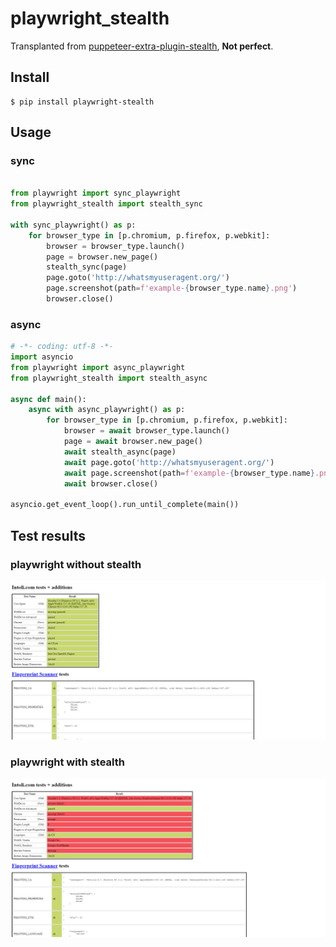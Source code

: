 # playwright_stealth

Transplanted from [puppeteer-extra-plugin-stealth](https://github.com/berstend/puppeteer-extra/tree/master/packages/puppeteer-extra-plugin-stealth), **Not perfect**.

## Install

```
$ pip install playwright-stealth
```

## Usage
### sync
```python

from playwright import sync_playwright
from playwright_stealth import stealth_sync

with sync_playwright() as p:
    for browser_type in [p.chromium, p.firefox, p.webkit]:
        browser = browser_type.launch()
        page = browser.new_page()
        stealth_sync(page)
        page.goto('http://whatsmyuseragent.org/')
        page.screenshot(path=f'example-{browser_type.name}.png')
        browser.close()

```
### async
```python
# -*- coding: utf-8 -*-
import asyncio
from playwright import async_playwright
from playwright_stealth import stealth_async

async def main():
    async with async_playwright() as p:
        for browser_type in [p.chromium, p.firefox, p.webkit]:
            browser = await browser_type.launch()
            page = await browser.new_page()
            await stealth_async(page)
            await page.goto('http://whatsmyuseragent.org/')
            await page.screenshot(path=f'example-{browser_type.name}.png')
            await browser.close()

asyncio.get_event_loop().run_until_complete(main())
```

## Test results

### playwright without stealth

![playwright without stealth](https://github.com/ASAS1314/playwright_stealth/blob/main/images/example.png)

### playwright with stealth

![playwright with stealth](https://github.com/ASAS1314/playwright_stealth/blob/main/images/example1.png)
